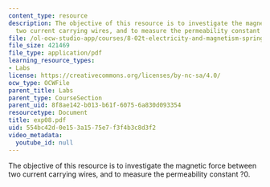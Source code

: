 ```yaml
---
content_type: resource
description: The objective of this resource is to investigate the magnetic force between
  two current carrying wires, and to measure the permeability constant ?0.
file: /ol-ocw-studio-app/courses/8-02t-electricity-and-magnetism-spring-2005/554bc42d0e153a1575e7f3f4b3c8d3f2_exp08.pdf
file_size: 421469
file_type: application/pdf
learning_resource_types:
- Labs
license: https://creativecommons.org/licenses/by-nc-sa/4.0/
ocw_type: OCWFile
parent_title: Labs
parent_type: CourseSection
parent_uid: 8f8ae142-b013-b61f-6075-6a830d093354
resourcetype: Document
title: exp08.pdf
uid: 554bc42d-0e15-3a15-75e7-f3f4b3c8d3f2
video_metadata:
  youtube_id: null
---
```

The objective of this resource is to investigate the magnetic force between two current carrying wires, and to measure the permeability constant ?0.
